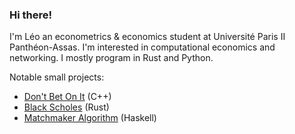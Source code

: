 ### Hi there!

I'm Léo an econometrics & economics student at Université Paris II Panthéon-Assas.
I'm interested in computational economics and networking. I mostly program in Rust and Python.

Notable small projects:

- [Don't Bet On It](https://gist.github.com/hyyking/ad96e7747313467e4f2998c5e8dc8ed9) (C++) 
- [Black Scholes](https://gist.github.com/hyyking/993c1740bae0e4f64f4129563b3f3ceb) (Rust) 
- [Matchmaker Algorithm](https://gist.github.com/hyyking/c01051461ca0423b68fd79ef7ffc1864) (Haskell)
